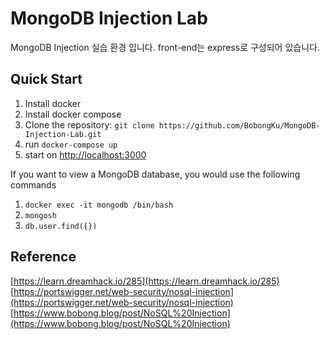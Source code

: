 # MongoDB Injection Lab

MongoDB Injection 실습 환경 입니다.
front-end는 express로 구성되어 있습니다.

## Quick Start

1. Install docker
2. Install docker compose
3. Clone the repository: `git clone https://github.com/BobongKu/MongoDB-Injection-Lab.git`
4. run `docker-compose up`
5. start on [http://localhost:3000](http://localhost:3000)

If you want to view a MongoDB database, you would use the following commands

1. `docker exec -it mongodb /bin/bash`
2. `mongosh`
3. `db.user.find({})`

## Reference

[https://learn.dreamhack.io/285](https://learn.dreamhack.io/285)
[https://portswigger.net/web-security/nosql-injection](https://portswigger.net/web-security/nosql-injection)
[https://www.bobong.blog/post/NoSQL%20Injection](https://www.bobong.blog/post/NoSQL%20Injection)
